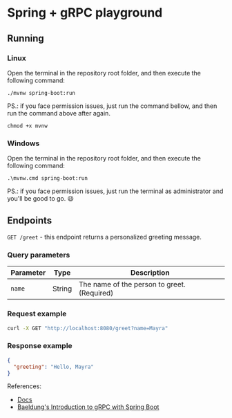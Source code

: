 # Spring + gRPC playground
## Running
### Linux
Open the terminal in the repository root folder, and then execute the following command:
```shell
./mvnw spring-boot:run
```
PS.: if you face permission issues, just run the command bellow, and then run the command above after again.
```shell
chmod +x mvnw
```
### Windows
Open the terminal in the repository root folder, and then execute the following command:
```shell
.\mvnw.cmd spring-boot:run
```
PS.: if you face permission issues, just run the terminal as administrator and you'll be good to go. 😃
## Endpoints
`GET /greet` - this endpoint returns a personalized greeting message.
### Query parameters

| Parameter | Type   | Description                             |
| --------- | ------ | --------------------------------------- |
| `name`    | String | The name of the person to greet. (Required) |

### Request example
```bash
curl -X GET "http://localhost:8080/greet?name=Mayra"
```
### Response example
```json
{
  "greeting": "Hello, Mayra"
}
```

References:
- [Docs](https://grpc.io/docs/languages/java/basics/)
- [Baeldung's Introduction to gRPC with Spring Boot](https://www.baeldung.com/spring-boot-grpc)
